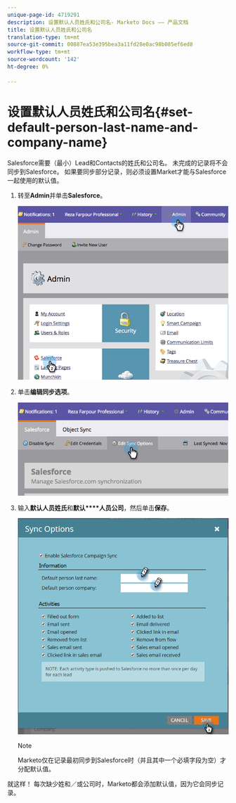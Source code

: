 ```yaml
---
unique-page-id: 4719291
description: 设置默认人员姓氏和公司名- Marketo Docs —— 产品文档
title: 设置默认人员姓氏和公司名
translation-type: tm+mt
source-git-commit: 00887ea53e395bea3a11fd28e0ac98b085ef6ed8
workflow-type: tm+mt
source-wordcount: '142'
ht-degree: 0%

---
```



# 设置默认人员姓氏和公司名{#set-default-person-last-name-and-company-name}

Salesforce需要（最小）Lead和Contacts的姓氏和公司名。 未完成的记录将不会同步到Salesforce。 如果要同步部分记录，则必须设置Market才能与Salesforce一起使用的默认值。

1. 转至&#x200B;**Admin**&#x200B;并单击&#x200B;**Salesforce**。

   ![](assets/image2014-12-9-13-3a41-3a58.png)

1. 单击&#x200B;**编辑同步选项**。

   ![](assets/image2014-12-9-13-3a42-3a6.png)

1. 输入&#x200B;**默认人员姓氏**&#x200B;和**默认****人员公司**，然后单击&#x200B;**保存**。

   ![](assets/sync-options-hands.png)

   >[!NOTE]
   >
   >Marketo仅在记录最初同步到Salesforce时（并且其中一个必填字段为空）才分配默认值。

就这样！ 每次缺少姓和／或公司时，Marketo都会添加默认值，因为它会同步记录。
